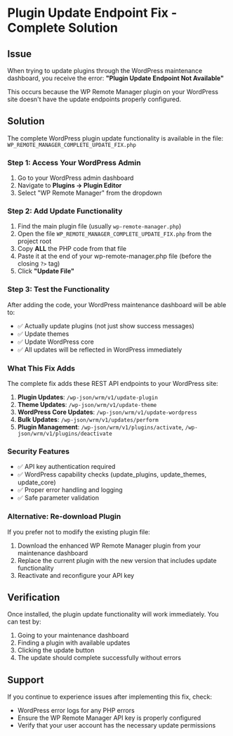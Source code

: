 # Plugin Update Endpoint Fix - Complete Solution

## Issue
When trying to update plugins through the WordPress maintenance dashboard, you receive the error:
**"Plugin Update Endpoint Not Available"**

This occurs because the WP Remote Manager plugin on your WordPress site doesn't have the update endpoints properly configured.

## Solution
The complete WordPress plugin update functionality is available in the file: `WP_REMOTE_MANAGER_COMPLETE_UPDATE_FIX.php`

### Step 1: Access Your WordPress Admin
1. Go to your WordPress admin dashboard
2. Navigate to **Plugins → Plugin Editor**
3. Select "WP Remote Manager" from the dropdown

### Step 2: Add Update Functionality
1. Find the main plugin file (usually `wp-remote-manager.php`)
2. Open the file `WP_REMOTE_MANAGER_COMPLETE_UPDATE_FIX.php` from the project root
3. Copy **ALL** the PHP code from that file
4. Paste it at the end of your wp-remote-manager.php file (before the closing `?>` tag)
5. Click **"Update File"**

### Step 3: Test the Functionality
After adding the code, your WordPress maintenance dashboard will be able to:
- ✅ Actually update plugins (not just show success messages)
- ✅ Update themes  
- ✅ Update WordPress core
- ✅ All updates will be reflected in WordPress immediately

### What This Fix Adds
The complete fix adds these REST API endpoints to your WordPress site:

1. **Plugin Updates**: `/wp-json/wrm/v1/update-plugin`
2. **Theme Updates**: `/wp-json/wrm/v1/update-theme`  
3. **WordPress Core Updates**: `/wp-json/wrm/v1/update-wordpress`
4. **Bulk Updates**: `/wp-json/wrm/v1/updates/perform`
5. **Plugin Management**: `/wp-json/wrm/v1/plugins/activate`, `/wp-json/wrm/v1/plugins/deactivate`

### Security Features
- ✅ API key authentication required
- ✅ WordPress capability checks (update_plugins, update_themes, update_core)
- ✅ Proper error handling and logging
- ✅ Safe parameter validation

### Alternative: Re-download Plugin
If you prefer not to modify the existing plugin file:
1. Download the enhanced WP Remote Manager plugin from your maintenance dashboard
2. Replace the current plugin with the new version that includes update functionality
3. Reactivate and reconfigure your API key

## Verification
Once installed, the plugin update functionality will work immediately. You can test by:
1. Going to your maintenance dashboard
2. Finding a plugin with available updates
3. Clicking the update button
4. The update should complete successfully without errors

## Support
If you continue to experience issues after implementing this fix, check:
- WordPress error logs for any PHP errors
- Ensure the WP Remote Manager API key is properly configured
- Verify that your user account has the necessary update permissions